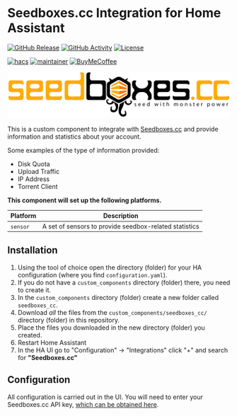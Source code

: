 # Seedboxes.cc Integration for Home Assistant

[![GitHub Release][releases-shield]][releases]
[![GitHub Activity][commits-shield]][commits]
[![License][license-shield]](LICENSE)

[![hacs][hacsbadge]][hacs]
[![maintainer][maintenance-shield]][maintainer]
[![BuyMeCoffee][buymecoffeebadge]][buymecoffee]

![logo][logoimg]

This is a custom component to integrate with [Seedboxes.cc](https://seedboxes.cc/) and provide information and statistics about your account.

Some examples of the type of information provided:

* Disk Quota
* Upload Traffic
* IP Address
* Torrent Client

**This component will set up the following platforms.**

Platform | Description
-- | --
`sensor` | A set of sensors to provide seedbox-related statistics

## Installation

1. Using the tool of choice open the directory (folder) for your HA configuration (where you find `configuration.yaml`).
2. If you do not have a `custom_components` directory (folder) there, you need to create it.
3. In the `custom_components` directory (folder) create a new folder called `seedboxes_cc`.
4. Download _all_ the files from the `custom_components/seedboxes_cc/` directory (folder) in this repository.
5. Place the files you downloaded in the new directory (folder) you created.
6. Restart Home Assistant
7. In the HA UI go to "Configuration" -> "Integrations" click "+" and search for **"Seedboxes.cc"**

## Configuration

All configuration is carried out in the UI. You will need to enter your Seedboxes.cc API key, [which can be obtained here](https://seedboxes.cc/client/settings).

<!---->

[logoimg]: https://raw.githubusercontent.com/swartjean/ha-seedboxes-cc/main/seedbox_logo.png
[buymecoffee]: https://www.buymeacoffee.com/swartjean
[buymecoffeebadge]: https://img.shields.io/badge/buy%20me%20a%20coffee-donate-yellow.svg?style=for-the-badge
[commits-shield]: https://img.shields.io/github/commit-activity/y/swartjean/ha-seedboxes-cc.svg?style=for-the-badge
[commits]: https://github.com/swartjean/ha-seedboxes-cc/commits/main
[hacs]: https://github.com/custom-components/hacs
[hacsbadge]: https://img.shields.io/badge/HACS-Default-orange.svg?style=for-the-badge
[license-shield]: https://img.shields.io/github/license/swartjean/ha-seedboxes-cc.svg?style=for-the-badge
[maintenance-shield]: https://img.shields.io/badge/maintainer-Jean%20Swart%20%40swartjean-blue.svg?style=for-the-badge
[maintainer]: https://github.com/swartjean
[releases-shield]: https://img.shields.io/github/v/release/swartjean/ha-seedboxes-cc?style=for-the-badge
[releases]: https://github.com/swartjean/ha-seedboxes-cc/releases
